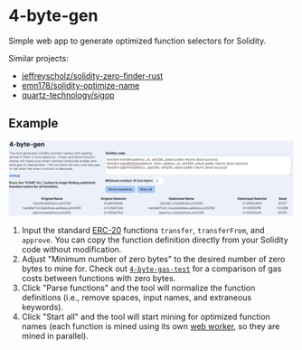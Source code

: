 # 4-byte-gen

Simple web app to generate optimized function selectors for Solidity.

Similar projects:
- [jeffreyscholz/solidity-zero-finder-rust](https://github.com/jeffreyscholz/solidity-zero-finder-rust)
- [emn178/solidity-optimize-name](https://github.com/emn178/solidity-optimize-name)
- [quartz-technology/sigop](https://github.com/quartz-technology/sigop)

## Example

![Demonstration of the 4-byte-gen web UI finding optimized function names for standard ERC-20 functions.](./.github/example-1.png)

1. Input the standard [ERC-20](https://ercs.ethereum.org/ERCS/erc-20) functions `transfer`, `transferFrom`, and `approve`. You can copy the function definition directly from your Solidity code without modification.
2. Adjust "Minimum number of zero bytes" to the desired number of zero bytes to mine for. Check out [`4-byte-gas-test`](https://4-byte-gas.ardis.lu/) for a comparison of gas costs between functions with zero bytes.
3. Click "Parse functions" and the tool will normalize the function definitions (i.e., remove spaces, input names, and extraneous keywords).
4. Click "Start all" and the tool will start mining for optimized function names (each function is mined using its own [web worker](https://developer.mozilla.org/en-US/docs/Web/API/Web_Workers_API), so they are mined in parallel).

